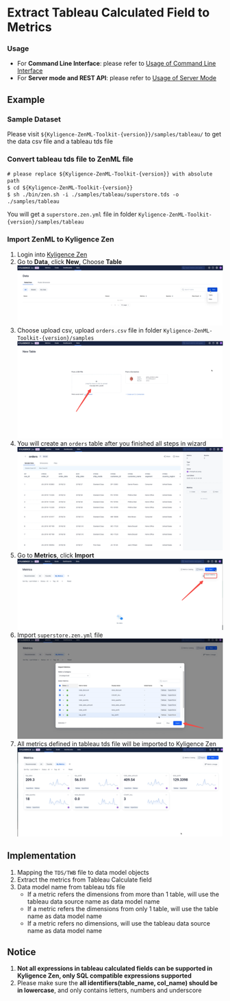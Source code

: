 # Extract Tableau Calculated Field to Metrics

### Usage

- For **Command Line Interface**: please refer to [Usage of Command Line Interface](cli.md)
- For **Server mode and REST API**: please refer to [Usage of Server Mode](server.md)

## Example

### Sample Dataset

Please visit `${Kyligence-ZenML-Toolkit-{version}}/samples/tableau/` to get the data csv file and a tableau tds file

### Convert tableau tds file to ZenML file

```
# please replace ${Kyligence-ZenML-Toolkit-{version}} with absolute path
$ cd ${Kyligence-ZenML-Toolkit-{version}}
$ sh ./bin/zen.sh -i ./samples/tableau/superstore.tds -o ./samples/tableau
```

You will get a `superstore.zen.yml` file in folder `Kyligence-ZenML-Toolkit-{version}/samples/tableau`

### Import ZenML to Kyligence Zen

1. Login into [Kyligence Zen](https://kyligence.io/zen)
2. Go to **Data**, click **New**, Choose **Table**
   ![New Table](images/tableau/import_table.png)
3. Choose upload csv, upload `orders.csv` file in folder `Kyligence-ZenML-Toolkit-{version}/samples`
   ![Upload Table](images/tableau/import_table2.png)
4. You will create an `orders` table after you finished all steps in wizard
   ![Table](images/tableau/import_table3.png)
5. Go to **Metrics**, click **Import**
   ![New Metrics](images/tableau/import_zen.png)
6. Import `superstore.zen.yml` file
   ![Import Zen Yaml](images/tableau/import_zen2.png)
7. All metrics defined in tableau tds file will be imported to Kyligence Zen
   ![Metrics in Zen](images/tableau/metrics_in_zen.png)

## Implementation

1. Mapping the `TDS/TWB` file to data model objects 
2. Extract the metrics from Tableau Calculate field  
3. Data model name from tableau tds file 
   - If a metric refers the dimensions from more than 1 table, will use the tableau data source name as data model name
   - If a metric refers the dimensions from only 1 table, will use the table name as data model name
   - If a metric refers no dimensions, will use the tableau data source name as data model name

## Notice
1. **Not all expressions in tableau calculated fields can be supported in Kyligence Zen, only SQL compatible expressions supported**
2. Please make sure the **all identifiers(table_name, col_name) should be in lowercase**, and only contains letters, numbers and underscore 
